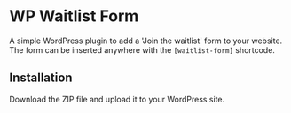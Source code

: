 # WP Waitlist Form

A simple WordPress plugin to add a 'Join the waitlist' form to your website. The form can be inserted anywhere with the `[waitlist-form]` shortcode.

## Installation

Download the ZIP file and upload it to your WordPress site.
